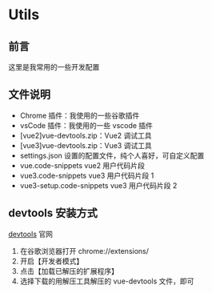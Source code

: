 # Utils

## 前言

这里是我常用的一些开发配置

## 文件说明

- Chrome 插件：我使用的一些谷歌插件
- vsCode 插件：我使用的一些 vscode 插件
- [vue2]vue-devtools.zip：Vue2 调试工具
- [vue3]vue-devtools.zip：Vue3 调试工具
- settings.json 设置的配置文件，纯个人喜好，可自定义配置
- vue.code-snippets vue2 用户代码片段
- vue3.code-snippets vue3 用户代码片段 1
- vue3-setup.code-snippets vue3 用户代码片段 2

## devtools 安装方式

[devtools](https://devtools.vuejs.org) 官网

1. 在谷歌浏览器打开 chrome://extensions/
2. 开启【开发者模式】
3. 点击【加载已解压的扩展程序】
4. 选择下载的用解压工具解压的 vue-devtools 文件，即可
